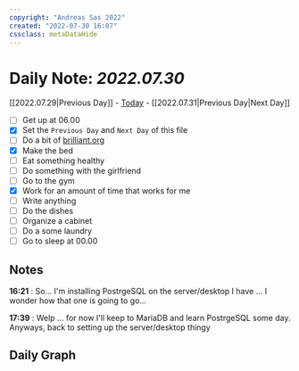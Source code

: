```yaml
---
copyright: "Andreas Sas 2022"
created: "2022-07-30 16:07"
cssclass: metaDataHide
---
```


# Daily Note: *2022.07.30*
 [[2022.07.29|Previous Day]] - [Today](obsidian://advanced-uri?daily=true) - [[2022.07.31|Previous Day|Next Day]]

- [ ] Get up at 06.00
- [x] Set the `Previous Day` and `Next Day` of this file
- [ ] Do a bit of [brilliant.org](https://brilliant.org/)
- [x] Make the bed
- [ ] Eat something healthy
- [ ] Do something with the girlfriend
- [ ] Go to the gym
- [x] Work for an amount of time that works for me
- [ ] Write anything
- [ ] Do the dishes
- [ ] Organize a cabinet
- [ ] Do a some laundry
- [ ] Go to sleep at 00.00

## Notes
**16:21** :
So... I'm installing PostrgeSQL on the server/desktop I have ... I wonder how that one is going to go...

**17:39** :
Welp ... for now I'll keep to MariaDB and learn PostrgeSQL some day. Anyways, back to setting up the server/desktop thingy

## Daily Graph
